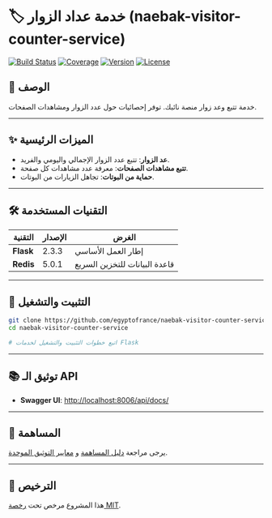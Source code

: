 # 🏷️ خدمة عداد الزوار (naebak-visitor-counter-service)

[![Build Status](https://img.shields.io/badge/build-passing-brightgreen)](https://github.com/egyptofrance/naebak-visitor-counter-service/actions)
[![Coverage](https://img.shields.io/badge/coverage-N/A-lightgrey)](https://github.com/egyptofrance/naebak-visitor-counter-service)
[![Version](https://img.shields.io/badge/version-0.1.0-blue)](https://github.com/egyptofrance/naebak-visitor-counter-service/releases)
[![License](https://img.shields.io/badge/license-MIT-yellow)](LICENSE)

## 📝 الوصف

خدمة تتبع وعد زوار منصة نائبك. توفر إحصائيات حول عدد الزوار ومشاهدات الصفحات.

---

## ✨ الميزات الرئيسية

- **عد الزوار**: تتبع عدد الزوار الإجمالي واليومي والفريد.
- **تتبع مشاهدات الصفحات**: معرفة عدد مشاهدات كل صفحة.
- **حماية من البوتات**: تجاهل الزيارات من البوتات.

---

## 🛠️ التقنيات المستخدمة

| التقنية | الإصدار | الغرض |
|---------|---------|-------|
| **Flask** | 2.3.3 | إطار العمل الأساسي |
| **Redis** | 5.0.1 | قاعدة البيانات للتخزين السريع |

---

## 🚀 التثبيت والتشغيل

```bash
git clone https://github.com/egyptofrance/naebak-visitor-counter-service.git
cd naebak-visitor-counter-service

# اتبع خطوات التثبيت والتشغيل لخدمات Flask
```

---

## 📚 توثيق الـ API

- **Swagger UI**: [http://localhost:8006/api/docs/](http://localhost:8006/api/docs/)

---

## 🤝 المساهمة

يرجى مراجعة [دليل المساهمة](CONTRIBUTING.md) و [معايير التوثيق الموحدة](../../naebak-almakhzan/DOCUMENTATION_STANDARDS.md).

---

## 📄 الترخيص

هذا المشروع مرخص تحت [رخصة MIT](LICENSE).

